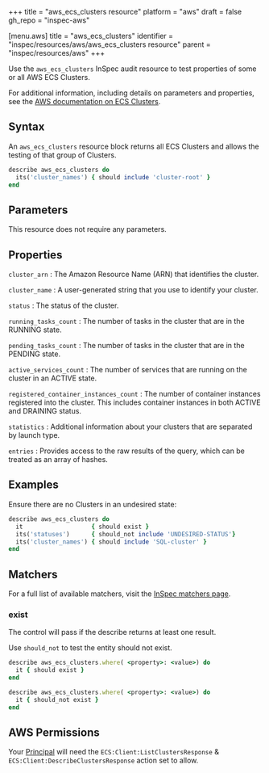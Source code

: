+++
title = "aws_ecs_clusters resource"
platform = "aws"
draft = false
gh_repo = "inspec-aws"

[menu.aws]
title = "aws_ecs_clusters"
identifier = "inspec/resources/aws/aws_ecs_clusters resource"
parent = "inspec/resources/aws"
+++

Use the `aws_ecs_clusters` InSpec audit resource to test properties of some or all AWS ECS Clusters.

For additional information, including details on parameters and properties, see the [AWS documentation on ECS Clusters](https://docs.aws.amazon.com/AmazonECS/latest/developerguide/ECS_clusters.html).

## Syntax

An `aws_ecs_clusters` resource block returns all ECS Clusters and allows the testing of that group of Clusters.

```ruby
describe aws_ecs_clusters do
  its('cluster_names') { should include 'cluster-root' }
end
```

## Parameters

This resource does not require any parameters.

## Properties

`cluster_arn`
: The Amazon Resource Name (ARN) that identifies the cluster.

`cluster_name`
: A user-generated string that you use to identify your cluster.

`status`
: The status of the cluster.

`running_tasks_count`
: The number of tasks in the cluster that are in the RUNNING state.

`pending_tasks_count`
: The number of tasks in the cluster that are in the PENDING state.

`active_services_count`
: The number of services that are running on the cluster in an ACTIVE state.

`registered_container_instances_count`
: The number of container instances registered into the cluster. This includes container instances in both ACTIVE and DRAINING status.

`statistics`
: Additional information about your clusters that are separated by launch type.

`entries`
: Provides access to the raw results of the query, which can be treated as an array of hashes.

## Examples

Ensure there are no Clusters in an undesired state:

```ruby
describe aws_ecs_clusters do
  it                   { should exist }
  its('statuses')      { should_not include 'UNDESIRED-STATUS'}
  its('cluster_names') { should include 'SQL-cluster' }
end
```

## Matchers

For a full list of available matchers, visit the [InSpec matchers page](https://www.inspec.io/docs/reference/matchers/).

### exist

The control will pass if the describe returns at least one result.

Use `should_not` to test the entity should not exist.

```ruby
describe aws_ecs_clusters.where( <property>: <value>) do
  it { should exist }
end
```

```ruby
describe aws_ecs_clusters.where( <property>: <value>) do
  it { should_not exist }
end
```

## AWS Permissions

Your [Principal](https://docs.aws.amazon.com/IAM/latest/UserGuide/intro-structure.html#intro-structure-principal) will need the `ECS:Client:ListClustersResponse` & `ECS:Client:DescribeClustersResponse` action set to allow.

